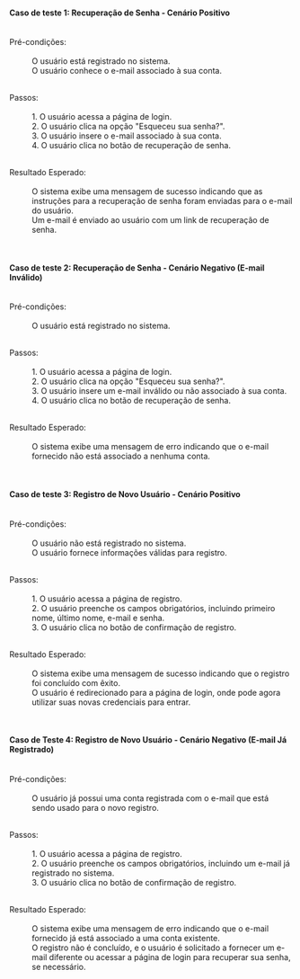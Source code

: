 <h4>Caso de teste 1: Recuperação de Senha - Cenário Positivo</h4>
<dl>
  </br>
  <dt>Pré-condições:</dt>
  </br>
  <dd>O usuário está registrado no sistema.</dd>
  <dd>O usuário conhece o e-mail associado à sua conta.</dd>
</dl>
<dl>
  </br>
  <dt>Passos:</dt>
  </br>
  <dd>1. O usuário acessa a página de login.</dd>
  <dd>2. O usuário clica na opção "Esqueceu sua senha?".</dd>
  <dd>3. O usuário insere o e-mail associado à sua conta.</dd>
  <dd> 4. O usuário clica no botão de recuperação de senha.</dd>
</dl>
<dl>
  </br>
  <dt>Resultado Esperado:</dt>
  </br>
  <dd>O sistema exibe uma mensagem de sucesso indicando que as instruções para a recuperação de senha foram enviadas para o e-mail do usuário.</dd>
  <dd>Um e-mail é enviado ao usuário com um link de recuperação de senha.</dd>
</dl>
</br>
<h4>Caso de teste 2: Recuperação de Senha - Cenário Negativo (E-mail Inválido)</h4>
<dl>
  </br>
  <dt>Pré-condições:</dt>
  </br>
  <dd>O usuário está registrado no sistema.</dd>
</dl>
<dl>
  </br>
  <dt>Passos:</dt>
  </br>
  <dd>1. O usuário acessa a página de login.</dd>
  <dd>2. O usuário clica na opção "Esqueceu sua senha?".</dd>
  <dd>3. O usuário insere um e-mail inválido ou não associado à sua conta.</dd>
  <dd>4. O usuário clica no botão de recuperação de senha.</dd>
</dl>
<dl>
  </br>
  <dt>Resultado Esperado:</dt>
  </br>
  <dd>O sistema exibe uma mensagem de erro indicando que o e-mail fornecido não está associado a nenhuma conta.</dd>
</dl>
</br>
<h4>Caso de teste 3: Registro de Novo Usuário - Cenário Positivo</h4>
<dl>
  </br>
  <dt>Pré-condições:</dt>
  </br>
  <dd>O usuário não está registrado no sistema.</dd>
  <dd>O usuário fornece informações válidas para registro.</dd>
</dl>
<dl>
  </br>
  <dt>Passos:</dt>
  </br>
  <dd>1. O usuário acessa a página de registro.</dd>
  <dd>2. O usuário preenche os campos obrigatórios, incluindo primeiro nome, último nome, e-mail e senha.</dd>
  <dd>3. O usuário clica no botão de confirmação de registro.</dd>
</dl>
<dl>
  </br>
  <dt>Resultado Esperado:</dt>
  </br>
  <dd>O sistema exibe uma mensagem de sucesso indicando que o registro foi concluído com êxito.</dd>
  <dd>O usuário é redirecionado para a página de login, onde pode agora utilizar suas novas credenciais para entrar.
</dd>
</dl>
</br>
<h4>Caso de Teste 4: Registro de Novo Usuário - Cenário Negativo (E-mail Já Registrado)</h4>
<dl>
  </br>
  <dt>Pré-condições:</dt>
  </br>
  <dd>O usuário já possui uma conta registrada com o e-mail que está sendo usado para o novo registro.</dd>
</dd>
</dl>
<dl>
  </br>
  <dt>Passos:</dt>
  </br>
  <dd>1. O usuário acessa a página de registro.</dd>
  <dd>2. O usuário preenche os campos obrigatórios, incluindo um e-mail já registrado no sistema.</dd>
  <dd>3. O usuário clica no botão de confirmação de registro.</dd>
</dd>
</dl>
<dl>
  </br>
  <dt>Resultado Esperado:</dt>
  </br>
  <dd>O sistema exibe uma mensagem de erro indicando que o e-mail fornecido já está associado a uma conta existente.</dd>
  <dd>O registro não é concluído, e o usuário é solicitado a fornecer um e-mail diferente ou acessar a página de login para recuperar sua senha, se necessário.</dd>
</dl>
